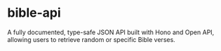 # bible-api

A fully documented, type-safe JSON API built with Hono and Open API, allowing users to retrieve random or specific Bible verses.
